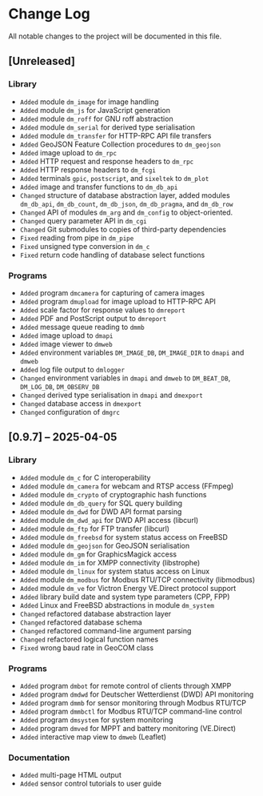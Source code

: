 # Change Log

All notable changes to the project will be documented in this file.

## [Unreleased]

### Library

* `Added` module `dm_image` for image handling
* `Added` module `dm_js` for JavaScript generation
* `Added` module `dm_roff` for GNU roff abstraction
* `Added` module `dm_serial` for derived type serialisation
* `Added` module `dm_transfer` for HTTP-RPC API file transfers
* `Added` GeoJSON Feature Collection procedures to `dm_geojson`
* `Added` image upload to `dm_rpc`
* `Added` HTTP request and response headers to `dm_rpc`
* `Added` HTTP response headers to `dm_fcgi`
* `Added` terminals `gpic`, `postscript`, and `sixeltek` to `dm_plot`
* `Added` image and transfer functions to `dm_db_api`
* `Changed` structure of database abstraction layer, added modules `dm_db_api`, `dm_db_count`, `dm_db_json`, `dm_db_pragma`, and `dm_db_row`
* `Changed` API of modules `dm_arg` and `dm_config` to object-oriented.
* `Changed` query parameter API in `dm_cgi`
* `Changed` Git submodules to copies of third-party dependencies
* `Fixed` reading from pipe in `dm_pipe`
* `Fixed` unsigned type conversion in `dm_c`
* `Fixed` return code handling of database select functions

### Programs

* `Added` program `dmcamera` for capturing of camera images
* `Added` program `dmupload` for image upload to HTTP-RPC API
* `Added` scale factor for response values to `dmreport`
* `Added` PDF and PostScript output to `dmreport`
* `Added` message queue reading to `dmmb`
* `Added` image upload to `dmapi`
* `Added` image viewer to `dmweb`
* `Added` environment variables `DM_IMAGE_DB`, `DM_IMAGE_DIR` to `dmapi` and `dmweb`
* `Added` log file output to `dmlogger`
* `Changed` environment variables in `dmapi` and `dmweb` to `DM_BEAT_DB`, `DM_LOG_DB`, `DM_OBSERV_DB`
* `Changed` derived type serialisation in `dmapi` and `dmexport`
* `Changed` database access in `dmexport`
* `Changed` configuration of `dmgrc`

## [0.9.7] – 2025-04-05

### Library

* `Added` module `dm_c` for C interoperability
* `Added` module `dm_camera` for webcam and RTSP access (FFmpeg)
* `Added` module `dm_crypto` of cryptographic hash functions
* `Added` module `dm_db_query` for SQL query building
* `Added` module `dm_dwd` for DWD API format parsing
* `Added` module `dm_dwd_api` for DWD API access (libcurl)
* `Added` module `dm_ftp` for FTP transfer (libcurl)
* `Added` module `dm_freebsd` for system status access on FreeBSD
* `Added` module `dm_geojson` for GeoJSON serialisation
* `Added` module `dm_gm` for GraphicsMagick access
* `Added` module `dm_im` for XMPP connectivity (libstrophe)
* `Added` module `dm_linux` for system status access on Linux
* `Added` module `dm_modbus` for Modbus RTU/TCP connectivity (libmodbus)
* `Added` module `dm_ve` for Victron Energy VE.Direct protocol support
* `Added` library build date and system type parameters (CPP, FPP)
* `Added` Linux and FreeBSD abstractions in module `dm_system`
* `Changed` refactored database abstraction layer
* `Changed` refactored database schema
* `Changed` refactored command-line argument parsing
* `Changed` refactored logical function names
* `Fixed` wrong baud rate in GeoCOM class

### Programs

* `Added` program `dmbot` for remote control of clients through XMPP
* `Added` program `dmdwd` for Deutscher Wetterdienst (DWD) API monitoring
* `Added` program `dmmb` for sensor monitoring through Modbus RTU/TCP
* `Added` program `dmmbctl` for Modbus RTU/TCP command-line control
* `Added` program `dmsystem` for system monitoring
* `Added` program `dmved` for MPPT and battery monitoring (VE.Direct)
* `Added` interactive map view to `dmweb` (Leaflet)

### Documentation

* `Added` multi-page HTML output
* `Added` sensor control tutorials to user guide
